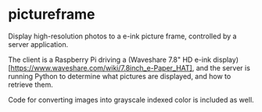 # pictureframe

Display high-resolution photos to a e-ink picture frame, controlled by
a server application.

The client is a Raspberry Pi driving a (Waveshare 7.8" HD e-ink
display)[https://www.waveshare.com/wiki/7.8inch_e-Paper_HAT], and the
server is running Python to determine what pictures are displayed, and
how to retrieve them.

Code for converting images into grayscale indexed color is included as
well.